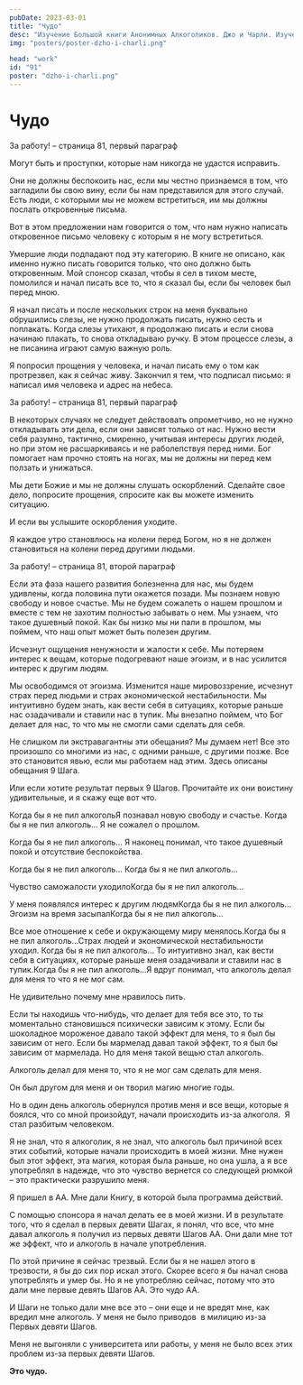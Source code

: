 ```yaml
---
pubDate: 2023-03-01
title: "Чудо"
desc: "Изучение Большой книги Анонимных Алкоголиков. Джо и Чарли. Изучение БК. (090)"
img: "posters/poster-dzho-i-charli.png"

head: "work"
id: "91"
poster: "dzho-i-charli.png"
---
```


# Чудо

За работу! – страница 81, первый параграф

Могут быть и проступки, которые нам никогда не удастся исправить.

Они не должны беспокоить нас, если мы честно признаемся в том, что загладили бы свою вину, если бы нам представился для этого случай. Есть люди, с которыми мы не можем встретиться, им мы должны послать откровенные письма.

Вот в этом предложении нам говорится о том, что нам нужно написать откровенное письмо человеку с которым я не могу встретиться.

Умершие люди подпадают под эту категорию. В книге не описано, как именно нужно писать говорится только, что оно должно быть откровенным. Мой спонсор сказал, чтобы я сел в тихом месте, помолился и начал писать все то, что я сказал бы, если бы человек был перед мною.

Я начал писать и после нескольких строк на меня буквально обрушились слезы, не нужно продолжать писать, нужно сесть и поплакать. Когда слезы утихают, я продолжаю писать и если снова начинаю плакать, то снова откладываю ручку. В этом процессе слезы, а не писанина играют самую важную роль.

Я попросил прощения у человека, и начал писать ему о том как протрезвел, как я сейчас живу. Закончил я тем, что подписал письмо: я написал имя человека и адрес на небеса.

За работу! – страница 81, первый параграф

В некоторых случаях не следует действовать опрометчиво, но не нужно откладывать эти дела, если они зависят только от нас. Нужно вести себя разумно, тактично, смиренно, учитывая интересы других людей, но при этом не расшаркиваясь и не раболепствуя перед ними. Бог помогает нам прочно стоять на ногах, мы не должны ни перед кем ползать и унижаться.

Мы дети Божие и мы не должны слушать оскорблений. Сделайте свое дело, попросите прощения, спросите как вы можете изменить ситуацию.

И если вы услышите оскорбления уходите.

Я каждое утро становлюсь на колени перед Богом, но я не должен становиться на колени перед другими людьми.

За работу! – страница 81, второй параграф

Если эта фаза нашего развития болезненна для нас, мы будем удивлены, когда половина пути окажется позади. Мы познаем новую свободу и новое счастье. Мы не будем сожалеть о нашем прошлом и вместе с тем не захотим полностью забывать о нем. Мы узнаем, что такое душевный покой. Как бы низко мы ни пали в прошлом, мы поймем, что наш опыт может быть полезен другим.

Исчезнут ощущения ненужности и жалости к себе. Мы потеряем интерес к вещам, которые подогревают наше эгоизм, и в нас усилится интерес к другим людям.

Мы освободимся от эгоизма. Изменится наше мировоззрение, исчезнут страх перед людьми и страх экономической нестабильности. Мы интуитивно будем знать, как вести себя в ситуациях, которые раньше нас озадачивали и ставили нас в тупик. Мы внезапно поймем, что Бог делает для нас, то что мы не смогли сами сделать для себя.

Не слишком ли экстравагантны эти обещания? Мы думаем нет! Все это произошло со многими из нас, с одними раньше, с другими позже. Все это становится явью, если мы работаем над этим.
Здесь описаны обещания 9 Шага.

Или если хотите результат первых 9 Шагов. Прочитайте их они воистину удивительные, и я скажу еще вот что.

Когда бы я не пил алкогольЯ познавал новую свободу и счастье. Когда бы я не пил алкоголь… Я не сожалел о прошлом.

Когда бы я не пил алкоголь… Я наконец понимал, что такое душевный покой и отсутствие беспокойства.

Когда бы я не пил алкоголь… Когда бы я не пил алкоголь…

Чувство саможалости уходилоКогда бы я не пил алкоголь…

У меня появлялся интерес к другим людямКогда бы я не пил алкоголь…Эгоизм на время засыпалКогда бы я не пил алкоголь…

Все мое отношение к себе и окружающему миру менялось.Когда бы я не пил алкоголь…Страх людей и экономической нестабильности уходил. Когда бы я не пил алкоголь… То интуитивно знал, как вести себя в ситуациях, которые раньше меня озадачивали и ставили нас в тупик.Когда бы я не пил алкоголь…Я вдруг понимал, что алкоголь делал для меня то что я не мог сам.

Не удивительно почему мне нравилось пить.

Если ты находишь что-нибудь, что делает для тебя все это, то ты моментально становишься психически зависим к этому. Если бы шоколадное мороженое давало такой эффект для меня, то я был бы зависим от него. Если бы мармелад давал такой эффект, то я был бы зависим от мармелада. Но для меня такой вещью стал алкоголь.

Алкоголь делал для меня то, что я не мог сам сделать для меня.

Он был другом для меня и он творил магию многие годы.

Но в один день алкоголь обернулся против меня и все вещи, которые я боялся, что со мной произойдут, начали происходить из-за алкоголя.  Я стал разбитым человеком.

Я не знал, что я алкоголик, я не знал, что алкоголь был причиной всех этих событий, которые начали происходить в моей жизни. Мне нужен был этот эффект, эта магия, которая была раньше, но она ушла, а я все употреблял в надежде, что это чувство вернется со следующей рюмкой – это практически разрушило меня.

Я пришел в АА. Мне дали Книгу, в которой была программа действий.

С помощью спонсора я начал делать ее в моей жизни. И в результате того, что я сделал в первых девяти Шагах, я понял, что все, что мне давал алкоголь я получил из первых девяти Шагов АА. Они дали мне тот же эффект, что и алкоголь в начале употребления.

По этой причине я сейчас трезвый. Если бы я не нашел этого в трезвости, я бы до сих пор искал этого. Скорее всего я бы начал снова употреблять и умер бы. Но я не употребляю сейчас, потому что это дали мне первые девять Шагов АА. Это чудо АА.

И Шаги не только дали мне все это – они еще и не вредят мне, как вредил мне алкоголь. У меня не было приводов  в милицию из-за Первых девяти Шагов.

Меня не выгоняли с университета или работы, у меня не было всех этих проблем из-за первых девяти Шагов.

**Это чудо.**
